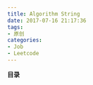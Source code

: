 ```yaml
---
title: Algorithm String
date: 2017-07-16 21:17:36
tags:
- 原创
categories:
- Job
- Leetcode
---
```


__目录__

<!-- toc -->
<!--more-->
